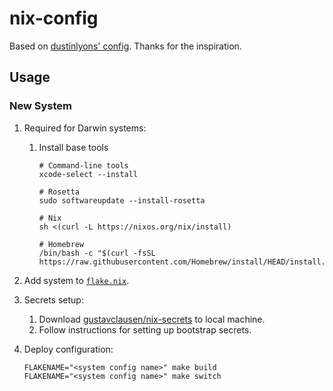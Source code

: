 # nix-config

Based on [dustinlyons' config](https://github.com/dustinlyons/nixos-config).
Thanks for the inspiration.

## Usage

### New System

1. Required for Darwin systems:

   1. Install base tools

      ```shell
      # Command-line tools
      xcode-select --install

      # Rosetta
      sudo softwareupdate --install-rosetta

      # Nix
      sh <(curl -L https://nixos.org/nix/install)

      # Homebrew
      /bin/bash -c "$(curl -fsSL https://raw.githubusercontent.com/Homebrew/install/HEAD/install.sh)"
      ```

2. Add system to [`flake.nix`](./flake.nix).
3. Secrets setup:
   1. Download
      [gustavclausen/nix-secrets](https://github.com/gustavclausen/nix-secrets)
      to local machine.
   2. Follow instructions for setting up bootstrap secrets.
4. Deploy configuration:
   ```shell
   FLAKENAME="<system config name>" make build
   FLAKENAME="<system config name>" make switch
   ```
